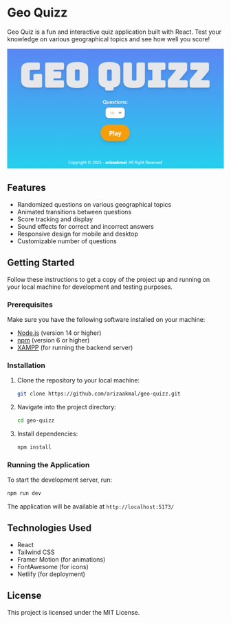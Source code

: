 # Geo Quizz

Geo Quiz is a fun and interactive quiz application built with React. Test your knowledge on various geographical topics and see how well you score!

![Geo Quiz Screenshot](./public/ss.png)

## Features

- Randomized questions on various geographical topics
- Animated transitions between questions
- Score tracking and display
- Sound effects for correct and incorrect answers
- Responsive design for mobile and desktop
- Customizable number of questions

## Getting Started

Follow these instructions to get a copy of the project up and running on your local machine for development and testing purposes.

### Prerequisites

Make sure you have the following software installed on your machine:

- <a href="https://nodejs.org/" target="_blank">Node.js</a> (version 14 or higher)
- <a href="https://www.npmjs.com/" target="_blank">npm</a> (version 6 or higher)
- <a href="https://www.apachefriends.org/index.html" target="_blank">XAMPP</a> (for running the backend server)

### Installation

1. Clone the repository to your local machine:

   ```bash
   git clone https://github.com/arizaakmal/geo-quizz.git
   ```

2. Navigate into the project directory:

   ```bash
   cd geo-quizz
   ```

3. Install dependencies:

   ```bash
   npm install
   ```

### Running the Application

To start the development server, run:

```bash
npm run dev
```

The application will be available at `http://localhost:5173/`

## Technologies Used

- React
- Tailwind CSS
- Framer Motion (for animations)
- FontAwesome (for icons)
- Netlify (for deployment)

## License

This project is licensed under the MIT License.
